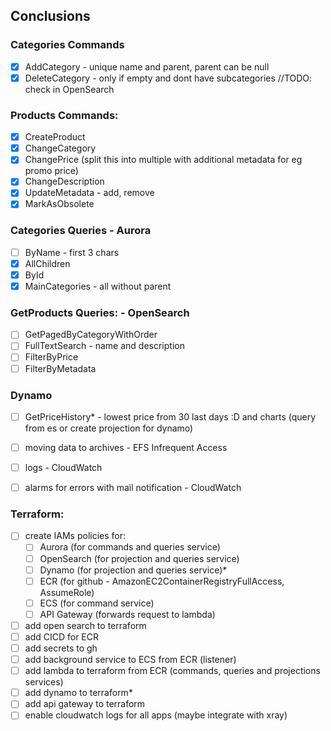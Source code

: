 ## Conclusions

### Categories Commands
- [x] AddCategory - unique name and parent, parent can be null
- [x] DeleteCategory - only if empty and dont have subcategories //TODO: check in OpenSearch

### Products Commands:
- [x] CreateProduct  
- [x] ChangeCategory  
- [x] ChangePrice (split this into multiple with additional metadata for eg promo price)  
- [x] ChangeDescription  
- [x] UpdateMetadata - add, remove  
- [x] MarkAsObsolete

### Categories Queries - Aurora
- [ ] ByName - first 3 chars 
- [x] AllChildren  
- [X] ById  
- [x] MainCategories - all without parent  

### GetProducts Queries: - OpenSearch
- [ ] GetPagedByCategoryWithOrder  
- [ ] FullTextSearch - name and description  
- [ ] FilterByPrice  
- [ ] FilterByMetadata  

### Dynamo
- [ ] GetPriceHistory* - lowest price from 30 last days :D and charts (query from es or create projection for dynamo)

- [ ] moving data to archives - EFS Infrequent Access  
- [ ] logs - CloudWatch  
- [ ] alarms for errors with mail notification - CloudWatch  


### Terraform:
- [ ] create IAMs policies for: 
    - [ ] Aurora (for commands and queries service)
    - [ ] OpenSearch (for projection and queries service)
    - [ ] Dynamo (for projection and queries service)*
    - [ ] ECR (for github - AmazonEC2ContainerRegistryFullAccess, AssumeRole)
    - [ ] ECS (for command service)
    - [ ] API Gateway (forwards request to lambda)
- [ ] add open search to terraform
- [ ] add CICD for ECR
- [ ] add secrets to gh
- [ ] add background service to ECS from ECR (listener)
- [ ] add lambda to terraform from ECR (commands, queries and projections services)
- [ ] add dynamo to terraform*
- [ ] add api gateway to terraform
- [ ] enable cloudwatch logs for all apps (maybe integrate with xray)